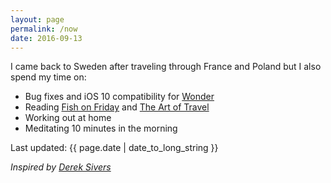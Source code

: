 ```yaml
---
layout: page
permalink: /now
date: 2016-09-13
---
```


I came back to Sweden after traveling through France and Poland but I also spend my time on:

- Bug fixes and iOS 10 compatibility for [Wonder](/wonder)
- Reading [Fish on Friday](https://www.amazon.com/Fish-Friday-Feasting-Fasting-Discovery/dp/B000MR8TH2?tag=jonathanthiry-20) and [The Art of Travel](https://www.amazon.com/Art-Travel-Alain-Botton/dp/0375725342?tag=jonathanthiry-20)
- Working out at home
- Meditating 10 minutes in the morning

Last updated: {{ page.date | date_to_long_string }}

*Inspired by [Derek Sivers](https://sivers.org/nowff)*
